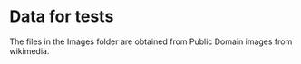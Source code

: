 # Data for tests

The files in the Images folder are obtained from Public Domain images from wikimedia.
